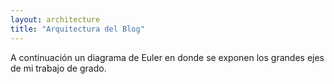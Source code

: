 ```yaml
---
layout: architecture
title: "Arquitectura del Blog"
---
```


A continuación un diagrama de Euler en donde se exponen los grandes ejes de mi trabajo de grado.

